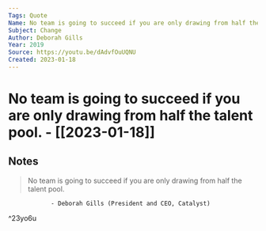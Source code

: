 ```yaml
---
Tags: Quote 
Name: No team is going to succeed if you are only drawing from half the talent pool.
Subject: Change
Author: Deborah Gills
Year: 2019
Source: https://youtu.be/dAdvfOuUQNU
Created: 2023-01-18
---
```

# No team is going to succeed if you are only drawing from half the talent pool. - [[2023-01-18]]
## Notes

> No team is going to succeed if you are only drawing from half the talent pool.

				- Deborah Gills (President and CEO, Catalyst)
^23yo6u